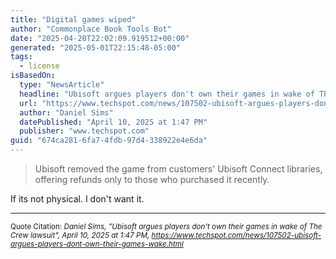 ```yaml
---
title: "Digital games wiped"
author: "Commonplace Book Tools Bot"
date: "2025-04-20T22:02:09.919512+00:00"
generated: "2025-05-01T22:15:48-05:00"
tags:
  - license
isBasedOn:
  type: "NewsArticle"
  headline: "Ubisoft argues players don't own their games in wake of The Crew lawsuit"
  url: "https://www.techspot.com/news/107502-ubisoft-argues-players-dont-own-their-games-wake.html"
  author: "Daniel Sims"
  datePublished: "April 10, 2025 at 1:47 PM"
  publisher: "www.techspot.com"
guid: "674ca281-6fa7-4fdb-97d4-338922e4e6da"
---
```


> Ubisoft removed the game from customers' Ubisoft Connect libraries, offering refunds only to those who purchased it recently.

If its not physical. I don't want it.

---

<sub>Quote Citation: <cite>Daniel Sims, "Ubisoft argues players don't own their games in wake of The Crew lawsuit", April 10, 2025 at 1:47 PM, <a href="https://www.techspot.com/news/107502-ubisoft-argues-players-dont-own-their-games-wake.html">https://www.techspot.com/news/107502-ubisoft-argues-players-dont-own-their-games-wake.html</a></cite></sub>